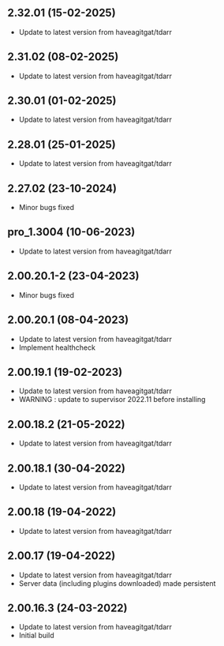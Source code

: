 
## 2.32.01 (15-02-2025)
- Update to latest version from haveagitgat/tdarr

## 2.31.02 (08-02-2025)
- Update to latest version from haveagitgat/tdarr

## 2.30.01 (01-02-2025)
- Update to latest version from haveagitgat/tdarr

## 2.28.01 (25-01-2025)
- Update to latest version from haveagitgat/tdarr
## 2.27.02 (23-10-2024)
- Minor bugs fixed

## pro_1.3004 (10-06-2023)

- Update to latest version from haveagitgat/tdarr
## 2.00.20.1-2 (23-04-2023)

- Minor bugs fixed

## 2.00.20.1 (08-04-2023)

- Update to latest version from haveagitgat/tdarr
- Implement healthcheck

## 2.00.19.1 (19-02-2023)

- Update to latest version from haveagitgat/tdarr
- WARNING : update to supervisor 2022.11 before installing

## 2.00.18.2 (21-05-2022)

- Update to latest version from haveagitgat/tdarr

## 2.00.18.1 (30-04-2022)

- Update to latest version from haveagitgat/tdarr

## 2.00.18 (19-04-2022)

- Update to latest version from haveagitgat/tdarr

## 2.00.17 (19-04-2022)

- Update to latest version from haveagitgat/tdarr
- Server data (including plugins downloaded) made persistent

## 2.00.16.3 (24-03-2022)

- Update to latest version from haveagitgat/tdarr
- Initial build
